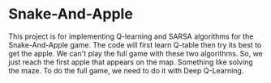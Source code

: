 # Snake-And-Apple

This project is for implementing Q-learning and SARSA algorithms for the Snake-And-Apple game.
The code will first learn Q-table then try its best to get the apple.
We can't play the full game with these two algorithms. So, we just reach the first apple that appears on the map.
Something like solving the maze.
To do the full game, we need to do it with Deep Q-Learning.

